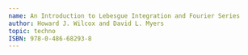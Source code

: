 ```yaml
---
name: An Introduction to Lebesgue Integration and Fourier Series
author: Howard J. Wilcox and David L. Myers
topic: techno
ISBN: 978-0-486-68293-8
---
```

